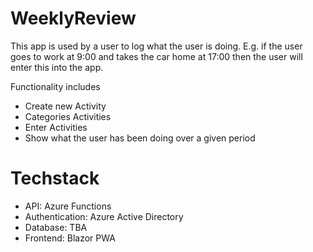 # WeeklyReview
This app is used by a user to log what the user is doing. 
E.g. if the user goes to work at 9:00 and takes the car home at 17:00 then the user will enter this into the app.

Functionality includes 
 - Create new Activity
 - Categories Activities
 - Enter Activities 
 - Show what the user has been doing over a given period

# Techstack
 - API: Azure Functions
 - Authentication: Azure Active Directory 
 - Database: TBA
 - Frontend: Blazor PWA
